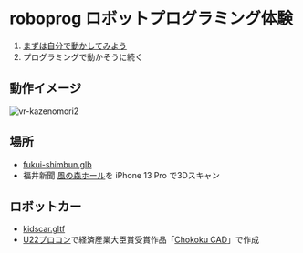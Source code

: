 # roboprog ロボットプログラミング体験

1. [まずは自分で動かしてみよう](https://code4fukui.github.io/roboprog/)
2. プログラミングで動かそうに続く

## 動作イメージ

![vr-kazenomori2](https://user-images.githubusercontent.com/1715217/148671523-a220a31a-b01a-44a9-83db-eb8f36edad36.jpg)

## 場所

- [fukui-shimbun.glb](https://github.com/code4fukui/glb-viewer/blob/main/fukui-shimbun.glb)
- 福井新聞 [風の森ホール](https://www.fukuishimbun.co.jp/list/kazenomori)を iPhone 13 Pro で3Dスキャン

## ロボットカー

- [kidscar.gltf](kidscar.gltf)
- [U22プロコン](https://u22procon.com/result/)で経済産業大臣賞受賞作品「[Chokoku CAD](https://github.com/itta611/ChokokuCAD/blob/main/README.md)」で作成
